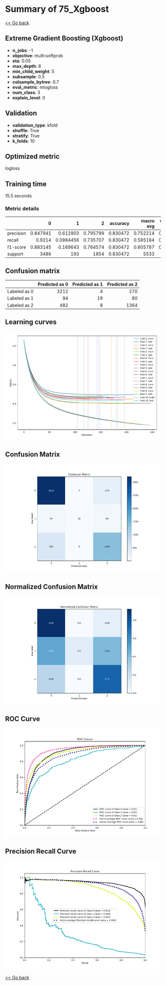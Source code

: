 # Summary of 75_Xgboost

[<< Go back](../README.md)


## Extreme Gradient Boosting (Xgboost)
- **n_jobs**: -1
- **objective**: multi:softprob
- **eta**: 0.05
- **max_depth**: 8
- **min_child_weight**: 5
- **subsample**: 0.5
- **colsample_bytree**: 0.7
- **eval_metric**: mlogloss
- **num_class**: 3
- **explain_level**: 0

## Validation
 - **validation_type**: kfold
 - **shuffle**: True
 - **stratify**: True
 - **k_folds**: 10

## Optimized metric
logloss

## Training time

15.5 seconds

### Metric details
|           |           0 |           1 |           2 |   accuracy |   macro avg |   weighted avg |   logloss |
|:----------|------------:|------------:|------------:|-----------:|------------:|---------------:|----------:|
| precision |    0.847941 |   0.612903  |    0.795799 |   0.830472 |    0.752214 |       0.822271 |  0.448622 |
| recall    |    0.9214   |   0.0984456 |    0.735707 |   0.830472 |    0.585184 |       0.830472 |  0.448622 |
| f1-score  |    0.883145 |   0.169643  |    0.764574 |   0.830472 |    0.605787 |       0.818526 |  0.448622 |
| support   | 3486        | 193         | 1854        |   0.830472 | 5533        |    5533        |  0.448622 |


## Confusion matrix
|              |   Predicted as 0 |   Predicted as 1 |   Predicted as 2 |
|:-------------|-----------------:|-----------------:|-----------------:|
| Labeled as 0 |             3212 |                4 |              270 |
| Labeled as 1 |               94 |               19 |               80 |
| Labeled as 2 |              482 |                8 |             1364 |

## Learning curves
![Learning curves](learning_curves.png)
## Confusion Matrix

![Confusion Matrix](confusion_matrix.png)


## Normalized Confusion Matrix

![Normalized Confusion Matrix](confusion_matrix_normalized.png)


## ROC Curve

![ROC Curve](roc_curve.png)


## Precision Recall Curve

![Precision Recall Curve](precision_recall_curve.png)



[<< Go back](../README.md)
